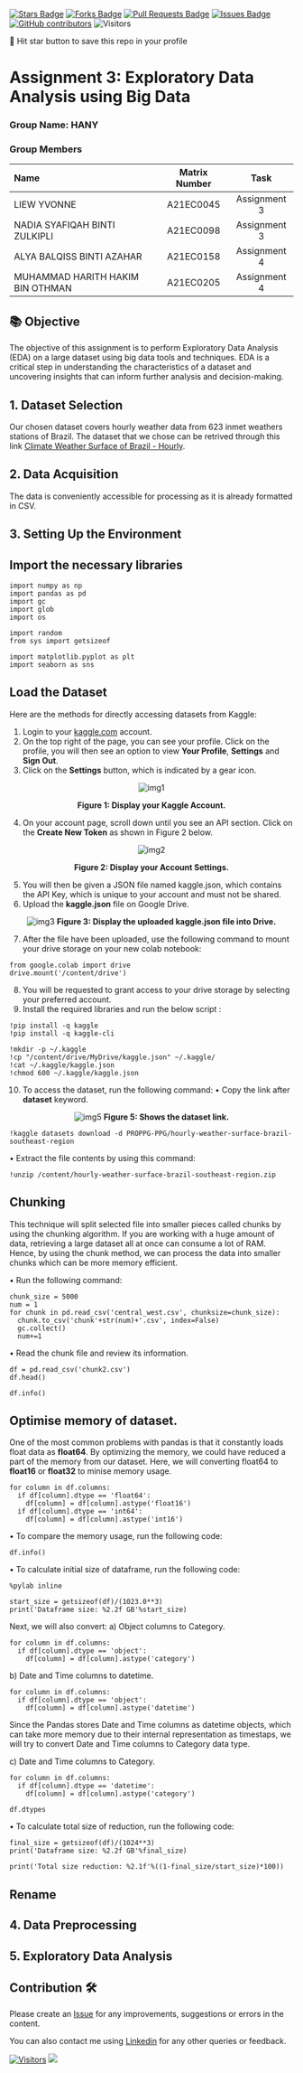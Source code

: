 <a href="https://github.com/drshahizan/Python_EDA/stargazers"><img src="https://img.shields.io/github/stars/drshahizan/Python_EDA" alt="Stars Badge"/></a>
<a href="https://github.com/drshahizan/Python_EDA/network/members"><img src="https://img.shields.io/github/forks/drshahizan/Python_EDA" alt="Forks Badge"/></a>
<a href="https://github.com/drshahizan/Python_EDA/pulls"><img src="https://img.shields.io/github/issues-pr/drshahizan/Python_EDA" alt="Pull Requests Badge"/></a>
<a href="https://github.com/drshahizan/Python_EDA/issues"><img src="https://img.shields.io/github/issues/drshahizan/Python_EDA" alt="Issues Badge"/></a>
<a href="https://github.com/drshahizan/Python_EDA/graphs/contributors"><img alt="GitHub contributors" src="https://img.shields.io/github/contributors/drshahizan/Python_EDA?color=2b9348"></a>
![Visitors](https://api.visitorbadge.io/api/visitors?path=https%3A%2F%2Fgithub.com%2Fdrshahizan%2FPython_EDA&labelColor=%23d9e3f0&countColor=%23697689&style=flat)

🌟 Hit star button to save this repo in your profile

# Assignment 3: Exploratory Data Analysis using Big Data

### Group Name: HANY
### Group Members

| Name                                     | Matrix Number | Task |
| :---------------------------------------- | :-------------: | :-------------: |
| LIEW YVONNE            |A21EC0045      | Assignment 3 |
| NADIA SYAFIQAH BINTI ZULKIPLI  | A21EC0098      | Assignment 3 |
| ALYA BALQISS BINTI AZAHAR   |  A21EC0158     | Assignment 4 |
| MUHAMMAD HARITH HAKIM BIN OTHMAN              | A21EC0205     | Assignment 4|

## 📚 Objective 
The objective of this assignment is to perform Exploratory Data Analysis (EDA) on a large dataset using big data tools and techniques. EDA is a critical step in understanding the characteristics of a dataset and uncovering insights that can inform further analysis and decision-making.

## 1. Dataset Selection
Our chosen dataset covers hourly weather data from 623 inmet weathers stations of Brazil.
The dataset that we chose can be retrived through this link [Climate Weather Surface of Brazil - Hourly](https://www.kaggle.com/datasets/PROPPG-PPG/hourly-weather-surface-brazil-southeast-region).

## 2. Data Acquisition
The data is conveniently accessible for processing as it is already formatted in CSV.

## 3. Setting Up the Environment
## Import the necessary libraries
```
import numpy as np
import pandas as pd
import gc
import glob
import os

import random
from sys import getsizeof

import matplotlib.pyplot as plt
import seaborn as sns
```

## Load the Dataset
Here are the methods for directly accessing datasets from Kaggle:

1. Login to your [kaggle.com](www.kaggle.com) account.
2. On the top right of the page, you can see your profile. Click on the profile, you will then see an option to view **Your Profile**, **Settings** and **Sign Out**.
3. Click on the **Settings** button, which is indicated by a gear icon.
<div align="center">
  
![img1](https://github.com/drshahizan/Python_EDA/assets/87573002/a88de648-099c-4ef0-915a-472de81b0147)
  
**Figure 1: Display your Kaggle Account.**
</div>

4. On your account page, scroll down until you see an API section. Click on the **Create New Token** as shown in Figure 2 below.
<div align="center">
  
![img2](https://github.com/drshahizan/Python_EDA/assets/87573002/84ab6dc3-5ff3-4b05-a96b-8ace6019d13c)

**Figure 2: Display your Account Settings.**
</div>

5. You will then be given a JSON file named kaggle.json, which contains the API Key, which is unique to your account and must not be shared.
6. Upload the **kaggle.json** file on Google Drive.
<div align="center">
  
![img3](https://github.com/drshahizan/Python_EDA/assets/87573002/12c1cd3d-b621-43d1-947c-8aa19086f24c)
**Figure 3: Display the uploaded kaggle.json file into Drive.**
</div>

7. After the file have been uploaded, use the following command to mount your drive storage on your new colab notebook:

```
from google.colab import drive
drive.mount('/content/drive')
```
8. You will be requested to grant access to your drive storage by selecting your preferred account.
9. Install the required libraries and run the below script :
```
!pip install -q kaggle
!pip install -q kaggle-cli
```

```
!mkdir -p ~/.kaggle
!cp "/content/drive/MyDrive/kaggle.json" ~/.kaggle/
!cat ~/.kaggle/kaggle.json
!chmod 600 ~/.kaggle/kaggle.json
```
10. To access the dataset, run the following command:
• Copy the link after **dataset** keyword.
<div align="center">
  
![img5](https://github.com/drshahizan/Python_EDA/assets/87573002/dd0da122-262d-4285-bd92-5a545586c7d5)
**Figure 5: Shows the dataset link.**
</div>

```
!kaggle datasets download -d PROPPG-PPG/hourly-weather-surface-brazil-southeast-region
```
• Extract the file contents by using this command:
```
!unzip /content/hourly-weather-surface-brazil-southeast-region.zip
```

## Chunking
This technique will split selected file into smaller pieces called chunks by using the chunking algorithm. If you are working with a huge amount of data, retrieving a large dataset all at once can consume a lot of RAM. Hence, by using the chunk method, we can process the data into smaller chunks which can be more memory efficient.

• Run the following command:
```
chunk_size = 5000
num = 1
for chunk in pd.read_csv('central_west.csv', chunksize=chunk_size):
  chunk.to_csv('chunk'+str(num)+'.csv', index=False)
  gc.collect()
  num+=1
```

• Read the chunk file and review its information.
```
df = pd.read_csv('chunk2.csv')
df.head()
```
```
df.info()
```

## Optimise memory of dataset.
One of the most common problems with pandas is that it constantly loads float data as **float64**. By optimizing the memory, we could have reduced a part of the memory from our dataset. Here, we will converting float64 to **float16** or **float32** to minise memory usage.
```
for column in df.columns:
  if df[column].dtype == 'float64':
    df[column] = df[column].astype('float16')
  if df[column].dtype == 'int64':
    df[column] = df[column].astype('int16')
```

• To compare the memory usage, run the following code:
```
df.info()
```

• To calculate initial size of dataframe, run the following code:
```
%pylab inline
```

```
start_size = getsizeof(df)/(1023.0**3)
print('Dataframe size: %2.2f GB'%start_size)
```


Next, we will also convert:
  a) Object columns to Category.
```
for column in df.columns:
  if df[column].dtype == 'object':
    df[column] = df[column].astype('category')
```
  b) Date and Time columns to datetime.
```
for column in df.columns:
  if df[column].dtype == 'object':
    df[column] = df[column].astype('datetime')
```

Since the Pandas stores Date and Time columns as datetime objects, which can take more memory due to their internal representation as timestaps, we will try to convert Date and Time columns to Category data type.

  c) Date and Time columns to Category.
```
for column in df.columns:
  if df[column].dtype == 'datetime':
    df[column] = df[column].astype('category')
```

```
df.dtypes
```

• To calculate total size of reduction, run the following code:

```
final_size = getsizeof(df)/(1024**3)
print('Dataframe size: %2.2f GB'%final_size)
```

```
print('Total size reduction: %2.1f'%((1-final_size/start_size)*100))
```

## Rename


## 4. Data Preprocessing
## 5. Exploratory Data Analysis

## Contribution 🛠️
Please create an [Issue](https://github.com/drshahizan/Python_EDA/issues) for any improvements, suggestions or errors in the content.

You can also contact me using [Linkedin](https://www.linkedin.com/in/drshahizan/) for any other queries or feedback.

[![Visitors](https://api.visitorbadge.io/api/visitors?path=https%3A%2F%2Fgithub.com%2Fdrshahizan&labelColor=%23697689&countColor=%23555555&style=plastic)](https://visitorbadge.io/status?path=https%3A%2F%2Fgithub.com%2Fdrshahizan)
![](https://hit.yhype.me/github/profile?user_id=81284918)
